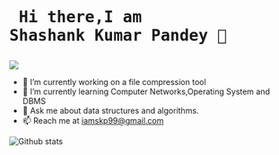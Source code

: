 # <pre>                     Hi there,I am Shashank Kumar Pandey 👋                 </pre>                    

![](https://komarev.com/ghpvc/?username=iamskp99&color=green)

- 🔭 I’m currently working on a file compression tool
- 🌱 I’m currently learning Computer Networks,Operating System and DBMS
- 💬 Ask me about data structures and algorithms.
- 📫 Reach me at iamskp99@gmail.com 


![Github stats](https://github-readme-stats.vercel.app/api?username=iamskp99)

